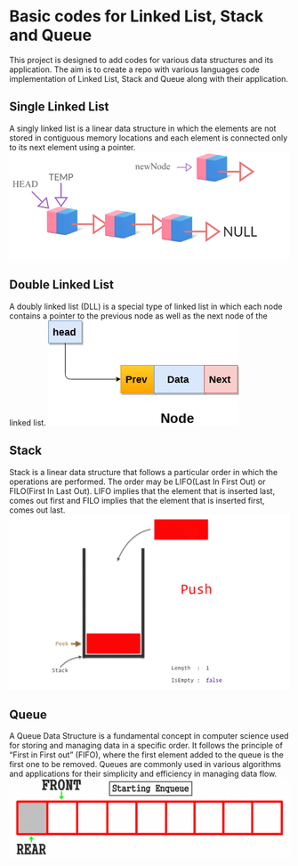 # Basic codes for Linked List, Stack and Queue

This project is designed to add codes for various data structures and its application. The aim is to create a repo with various languages code implementation of Linked List, Stack and Queue along with their application.

## Single Linked List

A singly linked list is a linear data structure in which the elements are not stored in contiguous memory locations and each element is connected only to its next element using a pointer.
![Reference Image](./imgs/sll.gif)

## Double Linked List

A doubly linked list (DLL) is a special type of linked list in which each node contains a pointer to the previous node as well as the next node of the linked list.
![Reference Image](./imgs/dll.png)

## Stack

Stack is a linear data structure that follows a particular order in which the operations are performed. The order may be LIFO(Last In First Out) or FILO(First In Last Out). LIFO implies that the element that is inserted last, comes out first and FILO implies that the element that is inserted first, comes out last.
![Reference Image](./imgs/stack.gif)

## Queue

A Queue Data Structure is a fundamental concept in computer science used for storing and managing data in a specific order. It follows the principle of “First in First out” (FIFO), where the first element added to the queue is the first one to be removed. Queues are commonly used in various algorithms and applications for their simplicity and efficiency in managing data flow.
![Reference Image](./imgs/queue.gif)
